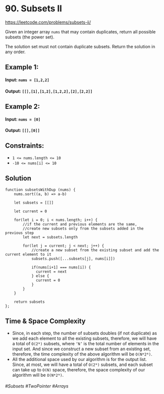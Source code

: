 # 90. Subsets II
https://leetcode.com/problems/subsets-ii/

Given an integer array `nums` that may contain duplicates, return all possible subsets (the power set).

The solution set must not contain duplicate subsets. Return the solution in any order.
## Example 1:
#### Input: `nums = [1,2,2]`
#### Output: `[[],[1],[1,2],[1,2,2],[2],[2,2]]`
## Example 2:
#### Input: `nums = [0]`
#### Output: `[[],[0]]`
 

## Constraints:
- `1 <= nums.length <= 10`
- `-10 <= nums[i] <= 10`

## Solution 
````
function subsetsWithDup (nums) {
    nums.sort((a, b) => a-b)
    
    let subsets = [[]]
    
    let current = 0
    
    for(let i = 0; i < nums.length; i++) {
        //if the current and previous elements are the same,
        //create new subsets only from the subsets added in the previous step
        let next = subsets.length
        
        for(let j = current; j < next; j++) {
            //create a new subset from the existing subset and add the current element to it
            subsets.push([...subsets[j], nums[i]])
            
            if(nums[i+1] === nums[i]) {
              current = next
            } else {
              current = 0
            }   
        }
    }
    
    return subsets   
};
````
## Time & Space Complexity
- Since, in each step, the number of subsets doubles (if not duplicate) as we add each element to all the existing subsets, therefore, we will have a total of `O(2ᴺ)` subsets, where `‘N’` is the total number of elements in the input set. And since we construct a new subset from an existing set, therefore, the time complexity of the above algorithm will be `O(N*2ᴺ)`.
- All the additional space used by our algorithm is for the output list. Since, at most, we will have a total of `O(2ᴺ)` subsets, and each subset can take up to `O(N)` space, therefore, the space complexity of our algorithm will be `O(N*2ᴺ)`.



###### #Subsets #TwoPointer #Arrays
